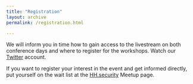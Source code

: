```yaml
---
title: "Registration"
layout: archive
permalink: /registration.html

---
```


We will inform you in time how to gain access to the livestream on both conference days and where to register for the workshops.
Watch our [Twitter](https://twitter.com/elbsides/) account.

If you want to register your interest in the event and get informed directly, put yourself on the wait list at the [HH.security](https://www.meetup.com/hh-security/events/277212682/) Meetup page.
